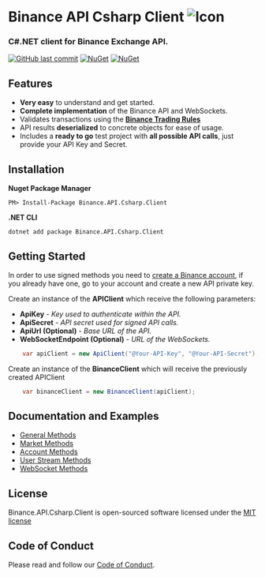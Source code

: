 # Binance API Csharp Client ![Icon](https://github.com/morpheums/Binance.API.Csharp.Client/blob/master/Binance.API.Csharp.Client/BinanceLogo.png?raw=true)
### C#.NET client for Binance Exchange API.
[![GitHub last commit](https://img.shields.io/github/last-commit/morpheums/Binance.API.Csharp.Client.svg?style=plastic)]()
[![NuGet](https://img.shields.io/nuget/v/Binance.API.Csharp.Client.svg?style=plastic)](https://www.nuget.org/packages/Binance.API.Csharp.Client)
[![NuGet](https://img.shields.io/nuget/dt/Binance.API.Csharp.Client.svg?style=plastic)](https://www.nuget.org/packages/Binance.API.Csharp.Client)

## Features
- **Very easy** to understand and get started.
- **Complete implementation** of the Binance API and WebSockets.
- Validates transactions using the **[Binance Trading Rules](https://support.binance.com/hc/en-us/articles/115000594711-Trading-Rule)**
- API results **deserialized** to concrete objects for ease of usage.
- Includes a **ready to go** test project with **all possible API calls**, just provide your API Key and Secret.

## Installation

**Nuget Package Manager**
```
PM> Install-Package Binance.API.Csharp.Client
```
**.NET CLI**
```
dotnet add package Binance.API.Csharp.Client
```
## Getting Started
In order to use signed methods you need to [create a Binance account](https://www.binance.com/register.html?ref=10200312), if you already have one, go to your account and create a new API private key.

Create an instance of the **APIClient** which receive the following parameters:

* **ApiKey** - *Key used to authenticate within the API.*
* **ApiSecret** - *API secret used for signed API calls.*
* **ApiUrl (Optional)** - *Base URL of the API.*
* **WebSocketEndpoint (Optional)** - *URL of the WebSockets.* 
```c#
    var apiClient = new ApiClient("@Your-API-Key", "@Your-API-Secret");
```

Create an instance of the **BinanceClient** which will receive the previously created APIClient
 
```c#
    var binanceClient = new BinanceClient(apiClient);
```

## Documentation and Examples
- [General Methods](/Documentation/GeneralMethods.md)
- [Market Methods](/Documentation/MarketMethods.md)
- [Account Methods](/Documentation/AccountMethods.md)
- [User Stream Methods](/Documentation/UserStreamMethods.md)
- [WebSocket Methods](/Documentation/WebSocketMethods.md)

## License
Binance.API.Csharp.Client is open-sourced software licensed under the [MIT license](http://opensource.org/licenses/MIT)

## Code of Conduct
Please read and follow our [Code of Conduct](CODE_OF_CONDUCT.md).
